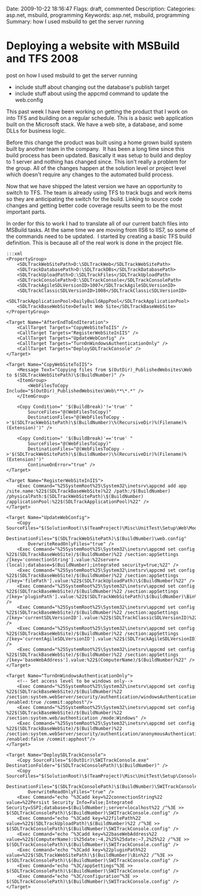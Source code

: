 Date: 2009-10-22 18:16:47
Flags: draft, commented
Description:
Categories: asp.net, msbuild, programming
Keywords: asp.net, msbuild, programming
Summary: how I used msbuild to get the server running

# Deploying a website with MSBuild and TFS 2008

post on how I used msbuild to get the server running

* include stuff about changing out the database's publish target
* include stuff about using the appcmd command to update the web.config

This past week I have been working on getting the product that I work on into TFS and building on a regular schedule. This is a basic web application built on the Microsoft stack. We have a web site, a database, and some DLLs for business logic.

Before this change the product was built using a home grown build system built by another team in the company.  It has been a long time since this build process has been updated. Basically it was setup to build and deploy to 1 server and nothing has changed since. This isn't really a problem for the group. All of the changes happen at the solution level or project level which doesn't require any changes to the automated build process.

Now that we have shipped the latest version we have an opportunity to switch to TFS. The team is already using TFS to track bugs and work items so they are anticipating the switch for the build. Linking to source code changes and getting better code coverage results seem to be the most important parts.

In order for this to work I had to translate all of our current batch files into MSBuild tasks. At the same time we are moving from IIS6 to IIS7, so some of the commands need to be updated.  I started by creating a basic TFS build definition. This is because all of the real work is done in the project file.

    :::xml
    <PropertyGroup>
        <SDLTrackWebSitePath>D:\SDLTrackWeb</SDLTrackWebSitePath>
        <SDLTrackDatabasePath>D:\SDLTrackDBs</SDLTrackDatabasePath>
        <SDLTrackUploadPath>D:\SDLTrackFiles</SDLTrackUploadPath>
        <SDLTrackConsolePath>D:\SDLTrackConsole</SDLTrackConsolePath>
        <SDLTrackAgileSDLVersionID>1007</SDLTrackAgileSDLVersionID>
        <SDLTrackClassicSDLVersionID>1008</SDLTrackClassicSDLVersionID>
        <SDLTrackApplicationPool>DailyBuildAppPool</SDLTrackApplicationPool>
        <SDLTrackBaseWebSite>Default Web Site</SDLTrackBaseWebSite>
    </PropertyGroup>

    <Target Name="AfterEndToEndIteration">
        <CallTarget Targets="CopyWebSiteToIIS" />
        <CallTarget Targets="RegisterWebSiteInIIS" />
        <CallTarget Targets="UpdateWebConfig" />
        <CallTarget Targets="TurnOnWindowsAuthenticationOnly" />
        <CallTarget Targets="DeploySDLTrackConsole" />
    </Target>

    <Target Name="CopyWebSiteToIIS">
        <Message Text="Copying files from $(OutDir)_PublishedWebsites\Web to $(SDLTrackWebSitePath)\$(BuildNumber)" />
        <ItemGroup>
            <WebFilesToCopy Include="$(OutDir)_PublishedWebsites\Web\**\*.*" />
        </ItemGroup>

        <Copy Condition=" '$(BuildBreak)'!='true' "
            SourceFiles="@(WebFilesToCopy)"
            DestinationFiles="@(WebFilesToCopy ->'$(SDLTrackWebSitePath)\$(BuildNumber)\%(RecursiveDir)%(Filename)%(Extension)')" />

        <Copy Condition=" '$(BuildBreak)'=='true' "
            SourceFiles="@(WebFilesToCopy)"
            DestinationFiles="@(WebFilesToCopy ->'$(SDLTrackWebSitePath)\$(BuildNumber)\%(RecursiveDir)%(Filename)%(Extension)')"
            ContinueOnError="true" />
    </Target>

    <Target Name="RegisterWebSiteInIIS">
        <Exec Command="%25SystemRoot%25\System32\inetsrv\appcmd add app /site.name:%22$(SDLTrackBaseWebSite)%22 /path:/$(BuildNumber) /physicalPath:$(SDLTrackWebSitePath)\$(BuildNumber) /applicationPool:%22$(SDLTrackApplicationPool)%22" />
    </Target>

    <Target Name="UpdateWebConfig">
        <Copy SourceFiles="$(SolutionRoot)\$(TeamProject)\Misc\UnitTest\Setup\Web\ModifyWebConfig\WebTemplate.config"
            DestinationFiles="$(SDLTrackWebSitePath)\$(BuildNumber)\web.config"
            OverwriteReadOnlyFiles="true" />
        <Exec Command="%25SystemRoot%25\System32\inetsrv\appcmd set config %22$(SDLTrackBaseWebSite)/$(BuildNumber)%22 /section:appSettings /[key='connectionString'].value:%22server=(local);database=$(BuildNumber);integrated security=true;%22" />
        <Exec Command="%25SystemRoot%25\System32\inetsrv\appcmd set config %22$(SDLTrackBaseWebSite)/$(BuildNumber)%22 /section:appSettings /[key='filePath'].value:%22$(SDLTrackUploadPath)\$(BuildNumber)%22" />
        <Exec Command="%25SystemRoot%25\System32\inetsrv\appcmd set config %22$(SDLTrackBaseWebSite)/$(BuildNumber)%22 /section:appSettings /[key='pluginPath'].value:%22$(SDLTrackWebSitePath)\$(BuildNumber)\Bin%22" />
        <Exec Command="%25SystemRoot%25\System32\inetsrv\appcmd set config %22$(SDLTrackBaseWebSite)/$(BuildNumber)%22 /section:appSettings /[key='currentSDLVersionID'].value:%22$(SDLTrackClassicSDLVersionID)%22" />
        <Exec Command="%25SystemRoot%25\System32\inetsrv\appcmd set config %22$(SDLTrackBaseWebSite)/$(BuildNumber)%22 /section:appSettings /[key='currentAgileSDLVersionID'].value:%22$(SDLTrackAgileSDLVersionID)%22" />
        <Exec Command="%25SystemRoot%25\System32\inetsrv\appcmd set config %22$(SDLTrackBaseWebSite)/$(BuildNumber)%22 /section:appSettings /[key='baseWebAddress'].value:%22$(ComputerName)/$(BuildNumber)%22" />
    </Target>

    <Target Name="TurnOnWindowsAuthenticationOnly">
        <!-- Set access level to be windows only-->
        <Exec Command="%25SystemRoot%25\System32\inetsrv\appcmd set config %22$(SDLTrackBaseWebSite)/$(BuildNumber)%22 /section:system.webServer/security/authentication/windowsAuthentication /enabled:true /commit:apphost"/>
        <Exec Command="%25SystemRoot%25\System32\inetsrv\appcmd set config %22$(SDLTrackBaseWebSite)/$(BuildNumber)%22 /section:system.web/authentication /mode:Windows" />
        <Exec Command="%25SystemRoot%25\System32\inetsrv\appcmd set config %22$(SDLTrackBaseWebSite)/$(BuildNumber)%22 /section:system.webServer/security/authentication/anonymousAuthentication /enabled:false /commit:apphost"/>
    </Target>

    <Target Name="DeploySDLTrackConsole">
        <Copy SourceFiles="$(OutDir)\SWITrackConsole.exe" DestinationFolder="$(SDLTrackConsolePath)\$(BuildNumber)" />
        <Copy SourceFiles="$(SolutionRoot)\$(TeamProject)\Misc\UnitTest\Setup\Console\ModifyAppConfig\SWITrackConsoleTemplate.config"
            DestinationFiles="$(SDLTrackConsolePath)\$(BuildNumber)\SWITrackConsole.config"
            OverwriteReadOnlyFiles="true" />
        <Exec Command="echo ^%3Cadd key=%22connectionString%22 value=%22Persist Security Info=False;Integrated Security=SSPI;database=$(BuildNumber);server=localhost%22 /^%3E >> $(SDLTrackConsolePath)\$(BuildNumber)\SWITrackConsole.config" />
        <Exec Command="echo ^%3Cadd key=%22filePath%22 value=%22$(SDLTrackUploadPath)\$(BuildNumber)%22 /^%3E >> $(SDLTrackConsolePath)\$(BuildNumber)\SWITrackConsole.config" />
        <Exec Command="echo ^%3Cadd key=%22baseWebAddress%22 value=%22$(ComputerName):1%25date:~4,2%25%25date:~7,2%25%22 /^%3E >> $(SDLTrackConsolePath)\$(BuildNumber)\SWITrackConsole.config" />
        <Exec Command="echo ^%3Cadd key=%22pluginPath%22 value=%22$(SDLTrackWebSitePath)\$(BuildNumber)\Bin%22 /^%3E >> $(SDLTrackConsolePath)\$(BuildNumber)\SWITrackConsole.config" />
        <Exec Command="echo ^%3C/appSettings^%3E >> $(SDLTrackConsolePath)\$(BuildNumber)\SWITrackConsole.config" />
        <Exec Command="echo ^%3C/configuration^%3E >> $(SDLTrackConsolePath)\$(BuildNumber)\SWITrackConsole.config" />
    </Target>
